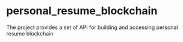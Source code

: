 # personal_resume_blockchain
The project provides a set of API for building and accessing personal resume blockchain  
